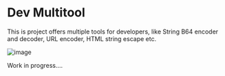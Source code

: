 # Dev Multitool

This is project offers multiple tools for developers, like String B64 encoder and decoder, URL encoder, HTML string escape etc.

![image](https://github.com/ocampogeric/dev-multitool/assets/20029490/b44bc9f6-69e2-47fa-9b7d-b1b261fe8eed)


Work in progress....
